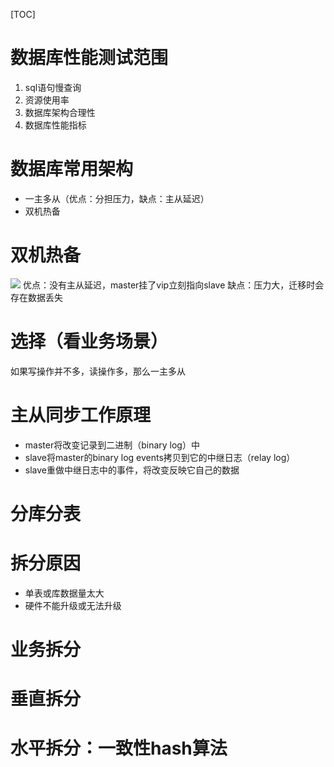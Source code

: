 [TOC]

# 数据库性能测试范围
1. sql语句慢查询
2. 资源使用率
3. 数据库架构合理性
4. 数据库性能指标

# 数据库常用架构
+ 一主多从（优点：分担压力，缺点：主从延迟）
+ 双机热备

# 双机热备
![](https://gitee.com/caijingquan/imagebed/raw/master/1602318700_20200228115718900_784306875.png)
优点：没有主从延迟，master挂了vip立刻指向slave
缺点：压力大，迁移时会存在数据丢失

# 选择（看业务场景）
如果写操作并不多，读操作多，那么一主多从

# 主从同步工作原理
+ master将改变记录到二进制（binary log）中
+ slave将master的binary log events拷贝到它的中继日志（relay log）
+ slave重做中继日志中的事件，将改变反映它自己的数据

# 分库分表

# 拆分原因
+ 单表或库数据量太大
+ 硬件不能升级或无法升级

# 业务拆分
# 垂直拆分
# 水平拆分：一致性hash算法